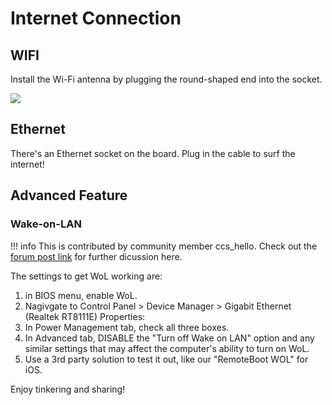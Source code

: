 # Internet Connection 

## WIFI

Install the Wi-Fi antenna by plugging the round-shaped end into the socket.

![](https://i.imgur.com/sUjeWPb.gif)

## Ethernet

There's an Ethernet socket on the board. Plug in the cable to surf the internet!

## Advanced Feature

### Wake-on-LAN

!!! info
    This is contributed by community member ccs_hello. Check out the [forum post link](https://www.lattepanda.com/topic-f23t18628.html) for further dicussion here.

The settings to get WoL working are:

1. in BIOS menu, enable WoL.
2. Nagivgate to Control Panel > Device Manager > Gigabit Ethernet (Realtek RT8111E) Properties:
3. In Power Management tab, check all three boxes.
4. In Advanced tab, DISABLE the "Turn off Wake on LAN" option and any similar settings that may affect the computer's ability to turn on WoL.
5. Use a 3rd party solution to test it out, like our "RemoteBoot WOL" for iOS.

Enjoy tinkering and sharing!
